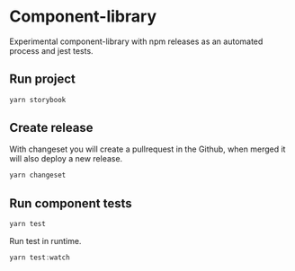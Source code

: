 # Component-library

Experimental component-library with npm releases as an automated process and jest tests.

## Run project

```javascript
yarn storybook
```

## Create release

With changeset you will create a pullrequest in the Github, when merged it will also deploy a new release.

```javascript
yarn changeset
```

## Run component tests

```javascript
yarn test
```

Run test in runtime.

```javascript
yarn test:watch
```
